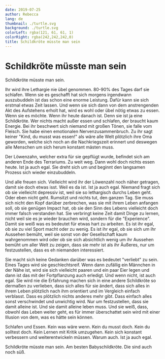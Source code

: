 ```yaml
---
date: 2019-07-25
author: Rebecca
lang: de
thumbnail: ./turtle.svg
background: ./turtle.svg
colorLeft: rgba(121, 61, 61, 1)
colorRight: rgba(242,242,242,0)
title: Schildkröte müsste man sein
---
```


# Schildkröte müsste man sein

Schildkröte müsste man sein.

Ihr wird ihre Lethargie nie übel genommen. 80-90% des Tages darf sie schlafen. Wenn sie es geschafft hat sich morgens irgendwann auszubuddeln ist das schon eine enorme Leistung. Dafür kann sie sich erstmal etwas Zeit lassen. Und wenn sie sich dann von dem anstrengenden Akt des Aufstehens erholt hat, wird es wohl oder übel nötig etwas zu essen. Wenn sie es möchte. Wenn ihr heute danach ist. Denn sie ist ja eine Schildkröte. Wer nichts macht außer essen und schlafen, der braucht kaum Energie. Bei ihr beschwert sich niemand mit großen Tönen, sie falle vom Fleisch. Sie habe einen emotionalen Nervenzusammenbruch. Zu ihr sagt keiner "Kind, du musst was essen!" als wäre alle Welt plötzlich ihre Oma geworden, welche sich noch an die Nachkriegszeit erinnert und deswegen alle Menschen um sich herum konstant mästen muss.

Der Löwenzahn, welcher extra für sie gepflügt wurde, befindet sich am anderen Ende des Terrariums. Zu weit weg. Dann wohl doch nichts essen heute. Ist ja auch egal. Sie dreht sich um und beginnt den langsamen Prozess sich wieder einzubuddeln. 

Und alle freuen sich. Vielleicht wird ihr der Löwenzahl noch näher getragen, damit sie doch etwas isst. Weil es da ist. Ist ja auch egal. Niemand fragt sich ob sie vielleicht depressiv ist, weil sie so lethargisch durchs Leben geht. Oder eben nicht geht. Rumsitzt und nichts tut, den ganzen Tag. Sie muss sich nicht den Kopf darüber zerbrechen, was sie mit ihrem Leben anfangen soll, ob sie genügen Impact hat, ob sie den Sinn des Lebens vielleicht doch immer falsch verstanden hat. Sie verbringt keine Zeit damit Dinge zu lernen, nicht weil sie es je wieder brauchen wird, sondern für die "Experience". Damit sie weiß was es bedeutet für etwas hart zu arbeiten. Es ist ihr egal, ob sie zu viel Sport macht oder zu wenig. Es ist ihr egal, ob sie sich um ihr Aussehen bemüht, weil sie sonst von der Gesellschaft kaum wahrgenommen wird oder ob sie sich absichtlich wenig um ihr Aussehen bemüht um aller Welt zu zeigen, dass sie mehr ist als ihr Äußeres, nur um festzustellen, dass es eh niemanden interessiert. 

Sie macht sich keine Gedanken darüber was es bedeutet "verliebt" zu sein. Eines Tages wird sie geschlechtsreif. Wenn dann zufällig ein Männchen in der Nähe ist, wird sie sich vielleicht paaren und ein paar Eier legen und dann ist das mit der Fortpflanzung auch erledigt. Und wenn nicht, ist auch egal. Sie wird nie die Erfahrung machen sich in eine andere Schildkröte so dermaßen zu verlieben, dass sich alles für sie ändert, dass sich alles in ihrem Leben plötzlich nach ihm orientiert und im Vergleich einfach verblasst. Dass es plötzlich nichts anderes mehr gibt. Dass einfach alles sonst verschwindet und unwichtig wird. Nur um festzustellen, dass sie damit alleine ist. Und sie damit alleine leben muss. Und sie weiß, dass, obwohl das Leben weiter geht, es für immer überschattet sein wird mit einer Illusion von dem, was es hätte sein können. 

Schlafen und Essen. Kein was wäre wenn. Kein du musst doch. Kein du solltest doch. Kein Lernen mit Kritik umzugehen. Kein sich konstant verbessern und weiterentwickeln müssen. Warum auch. Ist ja auch egal. 

Schildkröte müsste man sein. Am besten Babyschildkröte. Die sind auch noch süß. 